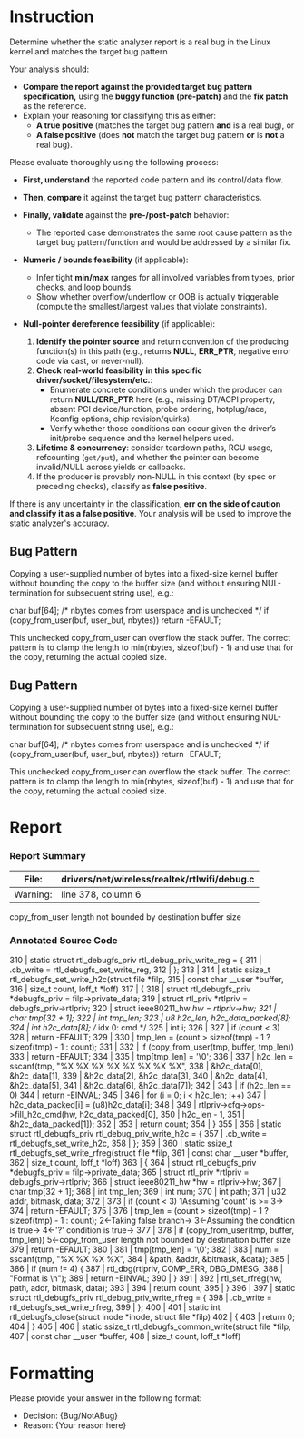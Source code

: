 # Instruction

Determine whether the static analyzer report is a real bug in the Linux kernel and matches the target bug pattern

Your analysis should:
- **Compare the report against the provided target bug pattern specification,** using the **buggy function (pre-patch)** and the **fix patch** as the reference.
- Explain your reasoning for classifying this as either:
  - **A true positive** (matches the target bug pattern **and** is a real bug), or
  - **A false positive** (does **not** match the target bug pattern **or** is **not** a real bug).

Please evaluate thoroughly using the following process:

- **First, understand** the reported code pattern and its control/data flow.
- **Then, compare** it against the target bug pattern characteristics.
- **Finally, validate** against the **pre-/post-patch** behavior:
  - The reported case demonstrates the same root cause pattern as the target bug pattern/function and would be addressed by a similar fix.

- **Numeric / bounds feasibility** (if applicable):
  - Infer tight **min/max** ranges for all involved variables from types, prior checks, and loop bounds.
  - Show whether overflow/underflow or OOB is actually triggerable (compute the smallest/largest values that violate constraints).

- **Null-pointer dereference feasibility** (if applicable):
  1. **Identify the pointer source** and return convention of the producing function(s) in this path (e.g., returns **NULL**, **ERR_PTR**, negative error code via cast, or never-null).
  2. **Check real-world feasibility in this specific driver/socket/filesystem/etc.**:
     - Enumerate concrete conditions under which the producer can return **NULL/ERR_PTR** here (e.g., missing DT/ACPI property, absent PCI device/function, probe ordering, hotplug/race, Kconfig options, chip revision/quirks).
     - Verify whether those conditions can occur given the driver’s init/probe sequence and the kernel helpers used.
  3. **Lifetime & concurrency**: consider teardown paths, RCU usage, refcounting (`get/put`), and whether the pointer can become invalid/NULL across yields or callbacks.
  4. If the producer is provably non-NULL in this context (by spec or preceding checks), classify as **false positive**.

If there is any uncertainty in the classification, **err on the side of caution and classify it as a false positive**. Your analysis will be used to improve the static analyzer's accuracy.

## Bug Pattern

Copying a user-supplied number of bytes into a fixed-size kernel buffer without bounding the copy to the buffer size (and without ensuring NUL-termination for subsequent string use), e.g.:

char buf[64];
/* nbytes comes from userspace and is unchecked */
if (copy_from_user(buf, user_buf, nbytes))
    return -EFAULT;

This unchecked copy_from_user can overflow the stack buffer. The correct pattern is to clamp the length to min(nbytes, sizeof(buf) - 1) and use that for the copy, returning the actual copied size.

## Bug Pattern

Copying a user-supplied number of bytes into a fixed-size kernel buffer without bounding the copy to the buffer size (and without ensuring NUL-termination for subsequent string use), e.g.:

char buf[64];
/* nbytes comes from userspace and is unchecked */
if (copy_from_user(buf, user_buf, nbytes))
    return -EFAULT;

This unchecked copy_from_user can overflow the stack buffer. The correct pattern is to clamp the length to min(nbytes, sizeof(buf) - 1) and use that for the copy, returning the actual copied size.

# Report

### Report Summary

File:| drivers/net/wireless/realtek/rtlwifi/debug.c
---|---
Warning:| line 378, column 6
copy_from_user length not bounded by destination buffer size

### Annotated Source Code


310   | static struct rtl_debugfs_priv rtl_debug_priv_write_reg = {
311   | 	.cb_write = rtl_debugfs_set_write_reg,
312   | };
313   |
314   | static ssize_t rtl_debugfs_set_write_h2c(struct file *filp,
315   |  const char __user *buffer,
316   | 					 size_t count, loff_t *loff)
317   | {
318   |  struct rtl_debugfs_priv *debugfs_priv = filp->private_data;
319   |  struct rtl_priv *rtlpriv = debugfs_priv->rtlpriv;
320   |  struct ieee80211_hw *hw = rtlpriv->hw;
321   |  char tmp[32 + 1];
322   |  int tmp_len;
323   | 	u8 h2c_len, h2c_data_packed[8];
324   |  int h2c_data[8];	/* idx 0: cmd */
325   |  int i;
326   |
327   |  if (count < 3)
328   |  return -EFAULT;
329   |
330   | 	tmp_len = (count > sizeof(tmp) - 1 ? sizeof(tmp) - 1 : count);
331   |
332   |  if (copy_from_user(tmp, buffer, tmp_len))
333   |  return -EFAULT;
334   |
335   | 	tmp[tmp_len] = '\0';
336   |
337   | 	h2c_len = sscanf(tmp, "%X %X %X %X %X %X %X %X",
338   | 			 &h2c_data[0], &h2c_data[1],
339   | 			 &h2c_data[2], &h2c_data[3],
340   | 			 &h2c_data[4], &h2c_data[5],
341   | 			 &h2c_data[6], &h2c_data[7]);
342   |
343   |  if (h2c_len == 0)
344   |  return -EINVAL;
345   |
346   |  for (i = 0; i < h2c_len; i++)
347   | 		h2c_data_packed[i] = (u8)h2c_data[i];
348   |
349   | 	rtlpriv->cfg->ops->fill_h2c_cmd(hw, h2c_data_packed[0],
350   | 					h2c_len - 1,
351   | 					&h2c_data_packed[1]);
352   |
353   |  return count;
354   | }
355   |
356   | static struct rtl_debugfs_priv rtl_debug_priv_write_h2c = {
357   | 	.cb_write = rtl_debugfs_set_write_h2c,
358   | };
359   |
360   | static ssize_t rtl_debugfs_set_write_rfreg(struct file *filp,
361   |  const char __user *buffer,
362   | 					    size_t count, loff_t *loff)
363   | {
364   |  struct rtl_debugfs_priv *debugfs_priv = filp->private_data;
365   |  struct rtl_priv *rtlpriv = debugfs_priv->rtlpriv;
366   |  struct ieee80211_hw *hw = rtlpriv->hw;
367   |  char tmp[32 + 1];
368   |  int tmp_len;
369   |  int num;
370   |  int path;
371   | 	u32 addr, bitmask, data;
372   |
373   |  if (count < 3)
    1Assuming 'count' is >= 3→
374   |  return -EFAULT;
375   |
376   |  tmp_len = (count > sizeof(tmp) - 1 ? sizeof(tmp) - 1 : count);
    2←Taking false branch→
    3←Assuming the condition is true→
    4←'?' condition is true→
377   |
378   |  if (copy_from_user(tmp, buffer, tmp_len))
    5←copy_from_user length not bounded by destination buffer size
379   |  return -EFAULT;
380   |
381   | 	tmp[tmp_len] = '\0';
382   |
383   | 	num = sscanf(tmp, "%X %X %X %X",
384   | 		     &path, &addr, &bitmask, &data);
385   |
386   |  if (num != 4) {
387   |  rtl_dbg(rtlpriv, COMP_ERR, DBG_DMESG,
388   |  "Format is <path> <addr> <mask> <data>\n");
389   |  return -EINVAL;
390   | 	}
391   |
392   | 	rtl_set_rfreg(hw, path, addr, bitmask, data);
393   |
394   |  return count;
395   | }
396   |
397   | static struct rtl_debugfs_priv rtl_debug_priv_write_rfreg = {
398   | 	.cb_write = rtl_debugfs_set_write_rfreg,
399   | };
400   |
401   | static int rtl_debugfs_close(struct inode *inode, struct file *filp)
402   | {
403   |  return 0;
404   | }
405   |
406   | static ssize_t rtl_debugfs_common_write(struct file *filp,
407   |  const char __user *buffer,
408   | 					size_t count, loff_t *loff)

# Formatting

Please provide your answer in the following format:

- Decision: {Bug/NotABug}
- Reason: {Your reason here}
